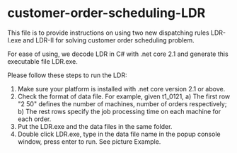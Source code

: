 # customer-order-scheduling-LDR
This file is to provide instructions on using two new dispatching rules LDR-I.exe and LDR-II for solving customer order scheduling problem.

For ease of using, we decode LDR in C# with .net core 2.1 and generate this executable file LDR.exe.

Please follow these steps to run the LDR:

1. Make sure your platform is installed with .net core version 2.1 or above.
2. Check the format of data file. For example, given t1_0121,
	a) The first row "2 50" defines the number of machines, number of orders respectively;
	b) The rest rows specify the job processing time on each machine for each order.
3. Put the LDR.exe and the data files in the same folder. 
4. Double click LDR.exe, type in the data file name in the popup console window, press enter to run. See picture Example.
